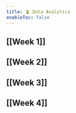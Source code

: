 ```yaml
---
title: 🪴 Data Analytics
enableToc: false
---
```


## [[Week 1]]
## [[Week 2]]

## [[Week 3]]

## [[Week 4]]
